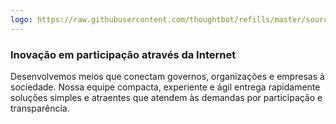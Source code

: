 ```yaml
---
logo: https://raw.githubusercontent.com/thoughtbot/refills/master/source/images/placeholder_logo_1.png
---
```


### Inovação em participação através da Internet

Desenvolvemos meios que conectam governos, organizações e empresas à sociedade. Nossa equipe compacta, experiente e ágil entrega rapidamente soluções simples e atraentes que atendem às demandas por participação e transparência.